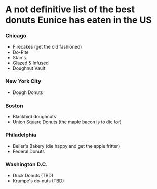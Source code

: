 # A not definitive list of the best donuts Eunice has eaten in the US

### Chicago
- Firecakes (get the old fashioned)
- Do-Rite
- Stan's
- Glazed & Infused
- Doughnut Vault

### New York City
- Dough Donuts

### Boston
- Blackbird doughnuts
- Union Square Donuts (the maple bacon is to die for)

### Philadelphia
- Beiler's Bakery (die happy and get the apple fritter)
- Federal Donuts

### Washington D.C.
- Duck Donuts (TBD)
- Krumpe's do-nuts (TBD)
